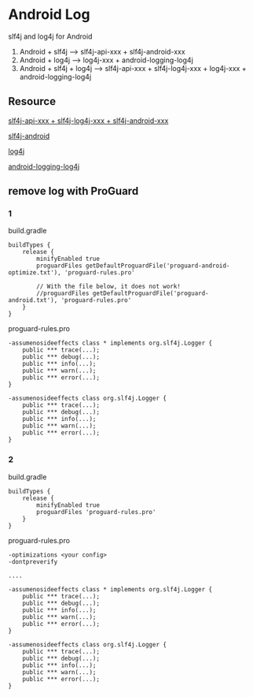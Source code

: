 # Android Log

slf4j and log4j for Android

1. Android + slf4j --> slf4j-api-xxx + slf4j-android-xxx
2. Android + log4j --> log4j-xxx + android-logging-log4j
3. Android + slf4j + log4j --> slf4j-api-xxx + slf4j-log4j-xxx + log4j-xxx + android-logging-log4j

## Resource

[slf4j-api-xxx + slf4j-log4j-xxx + slf4j-android-xxx]((http://www.slf4j.org/download.html))

[slf4j-android](http://www.slf4j.org/android/)

[log4j](http://logging.apache.org/log4j/1.2/download.html)

[android-logging-log4j](https://github.com/eetac/android-logging-log4j)

## remove log with ProGuard

### 1

build.gradle

    buildTypes {
        release {
            minifyEnabled true
            proguardFiles getDefaultProguardFile('proguard-android-optimize.txt'), 'proguard-rules.pro'
    
            // With the file below, it does not work!
            //proguardFiles getDefaultProguardFile('proguard-android.txt'), 'proguard-rules.pro'
        }
    }
    
proguard-rules.pro    

    -assumenosideeffects class * implements org.slf4j.Logger {
        public *** trace(...);
        public *** debug(...);
        public *** info(...);
        public *** warn(...);
        public *** error(...);
    }
    
    -assumenosideeffects class org.slf4j.Logger {
        public *** trace(...);
        public *** debug(...);
        public *** info(...);
        public *** warn(...);
        public *** error(...);
    }
    
### 2

build.gradle

    buildTypes {
        release {
            minifyEnabled true
            proguardFiles 'proguard-rules.pro'
        }
    }
    
proguard-rules.pro    
    
    -optimizations <your config>
    -dontpreverify
    
    ....
        
    -assumenosideeffects class * implements org.slf4j.Logger {
        public *** trace(...);
        public *** debug(...);
        public *** info(...);
        public *** warn(...);
        public *** error(...);
    }
    
    -assumenosideeffects class org.slf4j.Logger {
        public *** trace(...);
        public *** debug(...);
        public *** info(...);
        public *** warn(...);
        public *** error(...);
    }